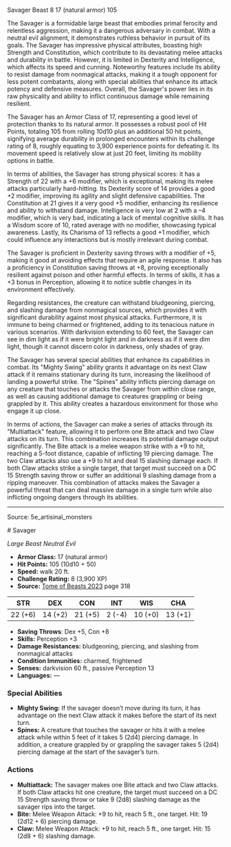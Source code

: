 <MonsterName/>Savager</MonsterName>
<CreatureType/>Beast</CreatureType>
<CR/>8</CR>
<AC/>17 (natural armor)</AC>
<HP/>105</HP>
<summary>The Savager is a formidable large beast that embodies primal ferocity and relentless aggression, making it a dangerous adversary in combat. With a neutral evil alignment, it demonstrates ruthless behavior in pursuit of its goals. The Savager has impressive physical attributes, boasting high Strength and Constitution, which contribute to its devastating melee attacks and durability in battle. However, it is limited in Dexterity and Intelligence, which affects its speed and cunning. Noteworthy features include its ability to resist damage from nonmagical attacks, making it a tough opponent for less potent combatants, along with special abilities that enhance its attack potency and defensive measures. Overall, the Savager's power lies in its raw physicality and ability to inflict continuous damage while remaining resilient.</summary>

<detail>

The Savager has an Armor Class of 17, representing a good level of protection thanks to its natural armor. It possesses a robust pool of Hit Points, totaling 105 from rolling 10d10 plus an additional 50 hit points, signifying average durability in prolonged encounters within its challenge rating of 8, roughly equating to 3,900 experience points for defeating it. Its movement speed is relatively slow at just 20 feet, limiting its mobility options in battle.

In terms of abilities, the Savager has strong physical scores: it has a Strength of 22 with a +6 modifier, which is exceptional, making its melee attacks particularly hard-hitting. Its Dexterity score of 14 provides a good +2 modifier, improving its agility and slight defensive capabilities. The Constitution at 21 gives it a very good +5 modifier, enhancing its resilience and ability to withstand damage. Intelligence is very low at 2 with a –4 modifier, which is very bad, indicating a lack of mental cognitive skills. It has a Wisdom score of 10, rated average with no modifier, showcasing typical awareness. Lastly, its Charisma of 13 reflects a good +1 modifier, which could influence any interactions but is mostly irrelevant during combat. 

The Savager is proficient in Dexterity saving throws with a modifier of +5, making it good at avoiding effects that require an agile response. It also has a proficiency in Constitution saving throws at +8, proving exceptionally resilient against poison and other harmful effects. In terms of skills, it has a +3 bonus in Perception, allowing it to notice subtle changes in its environment effectively.

Regarding resistances, the creature can withstand bludgeoning, piercing, and slashing damage from nonmagical sources, which provides it with significant durability against most physical attacks. Furthermore, it is immune to being charmed or frightened, adding to its tenacious nature in various scenarios. With darkvision extending to 60 feet, the Savager can see in dim light as if it were bright light and in darkness as if it were dim light, though it cannot discern color in darkness, only shades of gray.

The Savager has several special abilities that enhance its capabilities in combat. Its "Mighty Swing" ability grants it advantage on its next Claw attack if it remains stationary during its turn, increasing the likelihood of landing a powerful strike. The "Spines" ability inflicts piercing damage on any creature that touches or attacks the Savager from within close range, as well as causing additional damage to creatures grappling or being grappled by it. This ability creates a hazardous environment for those who engage it up close.

In terms of actions, the Savager can make a series of attacks through its "Multiattack" feature, allowing it to perform one Bite attack and two Claw attacks on its turn. This combination increases its potential damage output significantly. The Bite attack is a melee weapon strike with a +9 to hit, reaching a 5-foot distance, capable of inflicting 19 piercing damage. The two Claw attacks also use a +9 to hit and deal 15 slashing damage each. If both Claw attacks strike a single target, that target must succeed on a DC 15 Strength saving throw or suffer an additional 9 slashing damage from a ripping maneuver. This combination of attacks makes the Savager a powerful threat that can deal massive damage in a single turn while also inflicting ongoing dangers through its abilities.</detail>



---

Source: 5e_artisinal_monsters

<statblock>
# Savager

*Large* *Beast* *Neutral Evil*

- **Armor Class:** 17 (natural armor)
- **Hit Points:** 105 (10d10 + 50)
- **Speed:** walk 20 ft.
- **Challenge Rating:** 8 (3,900 XP)
- **Source:** [Tome of Beasts 2023](https://koboldpress.com/kpstore/product/tome-of-beasts-1-2023-edition/) page 318

| STR | DEX | CON | INT | WIS | CHA |
| --- | --- | --- | --- | --- | --- |
| 22 (+6) | 14 (+2) | 21 (+5) | 2 (-4) | 10 (+0) | 13 (+1) |

- **Saving Throws**: Dex +5, Con +8
- **Skills:** Perception +3
- **Damage Resistances:** bludgeoning, piercing, and slashing from nonmagical attacks
- **Condition Immunities:** charmed, frightened
- **Senses:** darkvision 60 ft., passive Perception 13
- **Languages:** —

### Special Abilities

- **Mighty Swing:** If the savager doesn’t move during its turn, it has advantage on the next Claw attack it makes before the start of its next turn.
- **Spines:** A creature that touches the savager or hits it with a melee attack while within 5 feet of it takes 5 (2d4) piercing damage. In addition, a creature grappled by or grappling the savager takes 5 (2d4) piercing damage at the start of the savager’s turn.

### Actions

- **Multiattack:** The savager makes one Bite attack and two Claw attacks. If both Claw attacks hit one creature, the target must succeed on a DC 15 Strength saving throw or take 9 (2d8) slashing damage as the savager rips into the target.
- **Bite:** Melee Weapon Attack: +9 to hit, reach 5 ft., one target. Hit: 19 (2d12 + 6) piercing damage.
- **Claw:** Melee Weapon Attack: +9 to hit, reach 5 ft., one target. Hit: 15 (2d8 + 6) slashing damage.
</statblock>


